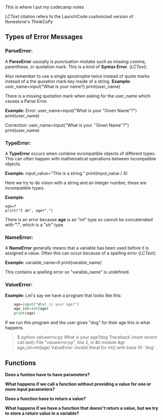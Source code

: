 This is where I put my codecamp notes

_LCText_ citation refers to the LaunchCode customized version of Runestone's _ThinkCsPy_ 

## Types of Error Messages

### ParseError:

A **ParseError** ususally is punctuation mistake such as missing comma, parenthese, or quotation mark. This is a kind of **Syntax Error**. (_LCText_).

Also remember to use a single apostrophe twice instead of quote marks instead of a the quoation mark key inside of a string. 
**Example:**
 user_name=input("What is your name?)
 print(user_name)

There is a missing quotation mark when asking for the user_name which causes a Parse Error.

**Example:**
Error:
 user_name=input("What is your "Given Name"?")
 print(user_name)

Correction:
 user_name=input("What is your ''Given Name''?")
 print(user_name)
### TypeError:

A **TypeError** occurs when combine incompatible objects of different types. This can often happen with mathematical operations between incompatible objects. 

**Example:**
 input_value="This is a string."
 print(input_value / 4)

Here we try to do vision with a string and an integer number, these are incompatible types.

**Example:**

    age=7
    print("I am", age+".")

There is an error because **age** is an "int" type so cannot be concatenated with **"."**, which is a "str" type. 

### NameError:

A **NameError** generally means that a variable has been used before it is assigned a value.  Often this can occur because of a spelling error (_LCText_).

**Example:**
 variable_name=6
 print(varable_name)

This contains a spelling error so "varable_name" is undefined.

### ValueError:


**Example:**
Let's say we have a program that looks like this:

```python
    age=input("What is your age?")
    age_int=int(age)
    print(age)
```

If we run this program and the user gives "dog" for their age this is what happens. 

>$ python valueerror.py 
>What is your age?dog
>Traceback (most recent call last):
>   File "valueerror.py", line 2, in &lt module &gt
>   age_int=int(age)
>ValueError: invalid literal for int() with base 10: 'dog'

## Functions

**Does a funtion have to have parameters?**

**What happens if we call a function without providing a value for one or more input parameters?**

**Does a function have to return a value?**

**What happens if we have a function that doesn't return a value, but we try to store a return value in a variable?**